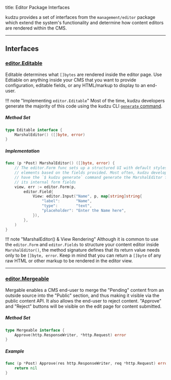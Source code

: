 title: Editor Package Interfaces

kudzu provides a set of interfaces from the `management/editor` package which
extend the system's functionality and determine how content editors are rendered
within the CMS.

---

## Interfaces

### [editor.Editable](https://godoc.org/github.com/kudzu-cms/kudzu/management/editor#Editable)

Editable determines what `[]bytes` are rendered inside the editor page. Use
Edtiable on anything inside your CMS that you want to provide configuration, editable
fields, or any HTML/markup to display to an end-user.

!!! note "Implementing `editor.Editable`"
    Most of the time, kudzu developers generate the majority of this code using
    the kudzu CLI [`generate` command](/CLI/Usage).

##### Method Set

```go
type Editable interface {
    MarshalEditor() ([]byte, error)
}
```

##### Implementation

```go
func (p *Post) MarshalEditor() ([]byte, error) {
    // The editor.Form func sets up a structured UI with default styles and form
    // elements based on the fields provided. Most often, kudzu developers will
    // have the `$ kudzu generate` command generate the MarshalEditor func and
    // its internal form fields
    view, err := editor.Form(p,
		editor.Field{
			View: editor.Input("Name", p, map[string]string{
				"label":       "Name",
				"type":        "text",
				"placeholder": "Enter the Name here",
			}),
		},
    )
}
```

!!! note "MarshalEditor() & View Rendering"
    Although it is common to use the `editor.Form` and `editor.Fields` to structure your content editor inside `MarshalEditor()`, the method signature defines that its return value needs only to be `[]byte, error`. Keep in mind that you can return a `[]byte` of any raw HTML or other markup to be rendered in the editor view.

---

### [editor.Mergeable](https://godoc.org/github.com/kudzu-cms/kudzu/management/editor#Mergeable)

Mergable enables a CMS end-user to merge the "Pending" content from an outside source into the "Public" section, and thus making it visible via the public content API. It also allows the end-user to reject content. "Approve" and "Reject" buttons will be visible on the edit page for content submitted.

##### Method Set
```go
type Mergeable interface {
    Approve(http.ResponseWriter, *http.Request) error
}
```

##### Example
```go
func (p *Post) Approve(res http.ResponseWriter, req *http.Request) error {
    return nil
}
```
